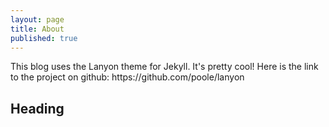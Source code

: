 ```yaml
---
layout: page
title: About
published: true
---
```


<p class="message">
  This blog uses the Lanyon theme for Jekyll. It's pretty cool! Here is the link to the project on github: https://github.com/poole/lanyon
</p>

## Heading
